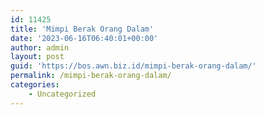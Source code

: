 ```yaml
---
id: 11425
title: 'Mimpi Berak Orang Dalam'
date: '2023-06-16T06:40:01+00:00'
author: admin
layout: post
guid: 'https://bos.awn.biz.id/mimpi-berak-orang-dalam/'
permalink: /mimpi-berak-orang-dalam/
categories:
    - Uncategorized
---
```


